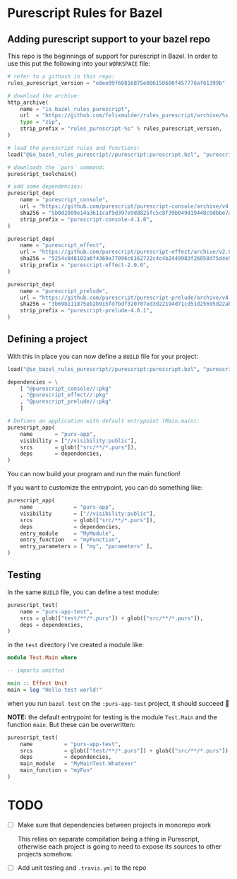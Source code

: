 Purescript Rules for Bazel
==========================

Adding purescript support to your bazel repo
--------------------------------------------
This repo is the beginnings of support for purescript in Bazel. In order to use
this put the following into your `WORKSPACE` file:

```python
# refer to a githash in this repo:
rules_purescript_version = "e8ee09f60816875e006150600f457776af61399b"

# download the archive:
http_archive(
    name = "io_bazel_rules_purescript",
    url  = "https://github.com/felixmulder/rules_purescript/archive/%s.zip" % rules_purescript_version,
    type = "zip",
    strip_prefix = "rules_purescript-%s" % rules_purescript_version,
)

# load the purescript rules and functions:
load("@io_bazel_rules_purescript//purescript:purescript.bzl", "purescript_toolchain", "purescript_dep")

# downloads the `purs` command:
purescript_toolchain()

# add some dependencies:
purescript_dep(
    name = "purescript_console",
    url = "https://github.com/purescript/purescript-console/archive/v4.1.0.tar.gz",
    sha256 = "5b0d2089e14a3611caf9d397e9dd825fc5c8f39b049d19448c9dbbe7a1b595bf",
    strip_prefix = "purescript-console-4.1.0",
)

purescript_dep(
    name = "purescript_effect",
    url = "https://github.com/purescript/purescript-effect/archive/v2.0.0.tar.gz",
    sha256 = "5254c048102a6f4360a77096c6162722c4c4b2449983f26058d75d4e5be9d301",
    strip_prefix = "purescript-effect-2.0.0",
)

purescript_dep(
    name = "purescript_prelude",
    url = "https://github.com/purescript/purescript-prelude/archive/v4.0.1.tar.gz",
    sha256 = "3b69b111875eb2b915fd7bdf320707ed3d22194d71cd51d25695d22ab06ae6ee",
    strip_prefix = "purescript-prelude-4.0.1",
)
```

Defining a project
------------------
With this in place you can now define a `BUILD` file for your project:

```python
load("@io_bazel_rules_purescript//purescript:purescript.bzl", "purescript_app", "purescript_test")

dependencies = \
    [ "@purescript_console//:pkg"
    , "@purescript_effect//:pkg"
    , "@purescript_prelude//:pkg"
    ]

# Defines an application with default entrypoint (Main.main):
purescript_app(
    name       = "purs-app",
    visibility = ["//visibility:public"],
    srcs       = glob(["src/**/*.purs"]),
    deps       = dependencies,
)
```

You can now build your program and run the main function!

If you want to customize the entrypoint, you can do something like:

```python
purescript_app(
    name             = "purs-app",
    visibility       = ["//visibility:public"],
    srcs             = glob(["src/**/*.purs"]),
    deps             = dependencies,
    entry_module     = "MyModule",
    entry_function   = "myFunction",
    entry_parameters = [ "my", "parameters" ],
)
```

Testing
-------
In the same `BUILD` file, you can define a test module:
```python
purescript_test(
    name = "purs-app-test",
    srcs = glob(["test/**/*.purs"]) + glob(["src/**/*.purs"]),
    deps = dependencies,
)
```

in the `test` directory I've created a module like:

```purescript
module Test.Main where

-- imports omitted

main :: Effect Unit
main = log "Hello test world!"
```

when you run `bazel test` on the `:purs-app-test` project, it should succeed
:tada:

**NOTE:** the default entrypoint for testing is the module `Test.Main` and the
function `main`. But these can be overwritten:

```python
purescript_test(
    name          = "purs-app-test",
    srcs          = glob(["test/**/*.purs"]) + glob(["src/**/*.purs"]),
    deps          = dependencies,
    main_module   = "MyMainTest.Whatever"
    main_function = "myFun"
)
```

TODO
====
- [ ] Make sure that dependencies between projects in monorepo work

  This relies on separate compilation being a thing in Purescript, otherwise
  each project is going to need to expose its sources to other projects
  somehow.

- [ ] Add unit testing and `.travis.yml` to the repo
